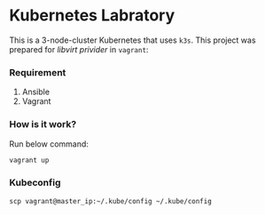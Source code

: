 # Kubernetes Labratory

This is a 3-node-cluster Kubernetes that uses `k3s`.
This project was prepared for *libvirt privider* in `vagrant`:

### Requirement

1. Ansible
2. Vagrant

### How is it work?
Run below command:
```bash
vagrant up
```
### Kubeconfig

```
scp vagrant@master_ip:~/.kube/config ~/.kube/config
```